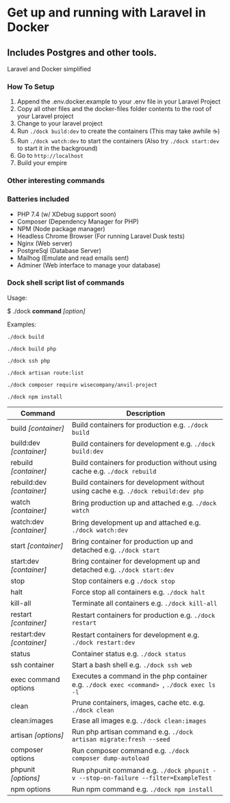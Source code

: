 # Get up and running with Laravel in Docker

## Includes Postgres and other tools.

Laravel and Docker simplified

### How To Setup

1. Append the .env.docker.example to your .env file in your Laravel Project
2. Copy all other files and the docker-files folder contents to the root of your Laravel project
3. Change to your laravel project
4. Run `./dock build:dev` to create the containers (This may take awhile ☕️)
5. Run `./dock watch:dev` to start the containers (Also try `./dock start:dev` to start it in the background)
6. Go to `http://localhost`
7. Build your empire

### Other interesting commands

### Batteries included

- PHP 7.4 (w/ XDebug support soon)
- Composer (Dependency Manager for PHP)
- NPM (Node package manager)
- Headless Chrome Browser (For running Laravel Dusk tests)
- Nginx (Web server)
- PostgreSql (Database Server)
- Mailhog (Emulate and read emails sent)
- Adminer (Web interface to manage your database)

### Dock shell script list of commands

Usage:

\$ ./dock **command** _[option]_

Examples:

`./dock build`

`./dock build php`

`./dock ssh php`

`./dock artisan route:list`

`./dock composer require wisecompany/anvil-project`

`./dock npm install`

| Command                   | Description                                                                                 |
| ------------------------- | ------------------------------------------------------------------------------------------- |
| build _[container]_       | Build containers for production e.g. `./dock build`                                         |
| build:dev _[container]_   | Build containers for development e.g. `./dock build:dev`                                    |
| rebuild _[container]_     | Build containers for production without using cache e.g. `./dock rebuild`                   |
| rebuild:dev _[container]_ | Build containers for development without using cache e.g. `./dock rebuild:dev php`          |
| watch _[container]_       | Bring production up and attached e.g. `./dock watch`                                        |
| watch:dev _[container]_   | Bring development up and attached e.g. `./dock watch:dev`                                   |
| start _[container]_       | Bring container for production up and detached e.g. `./dock start`                          |
| start:dev _[container]_   | Bring container for development up and detached e.g. `./dock start:dev`                     |
| stop                      | Stop containers e.g `./dock stop`                                                           |
| halt                      | Force stop all containers e.g. `./dock halt`                                                |
| kill-all                  | Terminate all containers e.g. `./dock kill-all`                                             |
| restart _[container]_     | Restart containers for production e.g. `./dock restart`                                     |
| restart:dev _[container]_ | Restart containers for development e.g. `./dock restart:dev`                                |
| status                    | Container status e.g. `./dock status`                                                       |
| ssh container             | Start a bash shell e.g. `./dock ssh web`                                                    |
| exec command options      | Executes a command in the php container e.g. `./dock exec <command> `, `./dock exec ls -l ` |
| clean                     | Prune containers, images, cache etc. e.g. `./dock clean`                                    |
| clean:images              | Erase all images e.g. `./dock clean:images`                                                 |
| artisan _[options]_       | Run php artisan command e.g. `./dock artisan migrate:fresh --seed`                          |
| composer options          | Run composer command e.g. `./dock composer dump-autoload`                                   |
| phpunit _[options]_       | Run phpunit command e.g. `./dock phpunit -v --stop-on-failure --filter=ExampleTest`         |
| npm options               | Run npm command e.g. `./dock npm install`                                                   |
